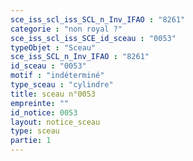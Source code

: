```yaml
---
sce_iss_scl_iss_SCL_n_Inv_IFAO : "8261"
categorie : "non royal ?"
sce_iss_scl_iss_SCE_id_sceau : "0053"
typeObjet : "Sceau"
sce_iss_SCL_n_Inv_IFAO : "8261"
id_sceau : "0053"
motif : "indéterminé"
type_sceau : "cylindre"
title: sceau n°0053
empreinte: ""
id_notice: 0053
layout: notice_sceau
type: sceau
partie: 1
---
```

